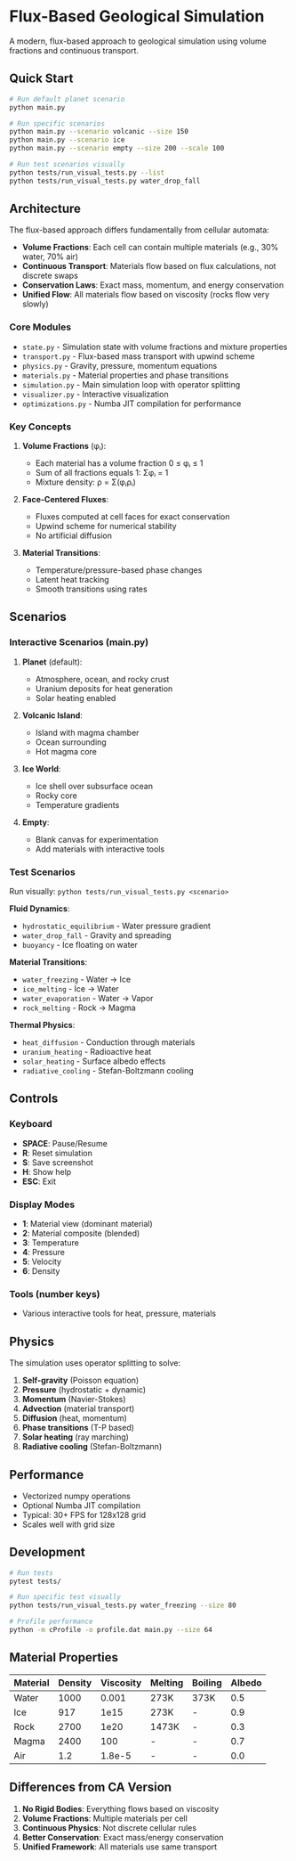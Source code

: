 # Flux-Based Geological Simulation

A modern, flux-based approach to geological simulation using volume fractions and continuous transport.

## Quick Start

```bash
# Run default planet scenario
python main.py

# Run specific scenarios
python main.py --scenario volcanic --size 150
python main.py --scenario ice
python main.py --scenario empty --size 200 --scale 100

# Run test scenarios visually
python tests/run_visual_tests.py --list
python tests/run_visual_tests.py water_drop_fall
```

## Architecture

The flux-based approach differs fundamentally from cellular automata:

- **Volume Fractions**: Each cell can contain multiple materials (e.g., 30% water, 70% air)
- **Continuous Transport**: Materials flow based on flux calculations, not discrete swaps
- **Conservation Laws**: Exact mass, momentum, and energy conservation
- **Unified Flow**: All materials flow based on viscosity (rocks flow very slowly)

### Core Modules

- `state.py` - Simulation state with volume fractions and mixture properties
- `transport.py` - Flux-based mass transport with upwind scheme
- `physics.py` - Gravity, pressure, momentum equations
- `materials.py` - Material properties and phase transitions
- `simulation.py` - Main simulation loop with operator splitting
- `visualizer.py` - Interactive visualization
- `optimizations.py` - Numba JIT compilation for performance

### Key Concepts

1. **Volume Fractions** (φᵢ):
   - Each material has a volume fraction 0 ≤ φᵢ ≤ 1
   - Sum of all fractions equals 1: Σφᵢ = 1
   - Mixture density: ρ = Σ(φᵢρᵢ)

2. **Face-Centered Fluxes**:
   - Fluxes computed at cell faces for exact conservation
   - Upwind scheme for numerical stability
   - No artificial diffusion

3. **Material Transitions**:
   - Temperature/pressure-based phase changes
   - Latent heat tracking
   - Smooth transitions using rates

## Scenarios

### Interactive Scenarios (main.py)

1. **Planet** (default):
   - Atmosphere, ocean, and rocky crust
   - Uranium deposits for heat generation
   - Solar heating enabled

2. **Volcanic Island**:
   - Island with magma chamber
   - Ocean surrounding
   - Hot magma core

3. **Ice World**:
   - Ice shell over subsurface ocean
   - Rocky core
   - Temperature gradients

4. **Empty**:
   - Blank canvas for experimentation
   - Add materials with interactive tools

### Test Scenarios

Run visually: `python tests/run_visual_tests.py <scenario>`

**Fluid Dynamics**:
- `hydrostatic_equilibrium` - Water pressure gradient
- `water_drop_fall` - Gravity and spreading
- `buoyancy` - Ice floating on water

**Material Transitions**:
- `water_freezing` - Water → Ice
- `ice_melting` - Ice → Water
- `water_evaporation` - Water → Vapor
- `rock_melting` - Rock → Magma

**Thermal Physics**:
- `heat_diffusion` - Conduction through materials
- `uranium_heating` - Radioactive heat
- `solar_heating` - Surface albedo effects
- `radiative_cooling` - Stefan-Boltzmann cooling

## Controls

### Keyboard
- **SPACE**: Pause/Resume
- **R**: Reset simulation
- **S**: Save screenshot
- **H**: Show help
- **ESC**: Exit

### Display Modes
- **1**: Material view (dominant material)
- **2**: Material composite (blended)
- **3**: Temperature
- **4**: Pressure
- **5**: Velocity
- **6**: Density

### Tools (number keys)
- Various interactive tools for heat, pressure, materials

## Physics

The simulation uses operator splitting to solve:

1. **Self-gravity** (Poisson equation)
2. **Pressure** (hydrostatic + dynamic)
3. **Momentum** (Navier-Stokes)
4. **Advection** (material transport)
5. **Diffusion** (heat, momentum)
6. **Phase transitions** (T-P based)
7. **Solar heating** (ray marching)
8. **Radiative cooling** (Stefan-Boltzmann)

## Performance

- Vectorized numpy operations
- Optional Numba JIT compilation
- Typical: 30+ FPS for 128x128 grid
- Scales well with grid size

## Development

```bash
# Run tests
pytest tests/

# Run specific test visually
python tests/run_visual_tests.py water_freezing --size 80

# Profile performance
python -m cProfile -o profile.dat main.py --size 64
```

## Material Properties

| Material | Density | Viscosity | Melting | Boiling | Albedo |
|----------|---------|-----------|---------|---------|---------|
| Water    | 1000    | 0.001     | 273K    | 373K    | 0.5     |
| Ice      | 917     | 1e15      | 273K    | -       | 0.9     |
| Rock     | 2700    | 1e20      | 1473K   | -       | 0.3     |
| Magma    | 2400    | 100       | -       | -       | 0.7     |
| Air      | 1.2     | 1.8e-5    | -       | -       | 0.0     |

## Differences from CA Version

1. **No Rigid Bodies**: Everything flows based on viscosity
2. **Volume Fractions**: Multiple materials per cell
3. **Continuous Physics**: Not discrete cellular rules
4. **Better Conservation**: Exact mass/energy conservation
5. **Unified Framework**: All materials use same transport